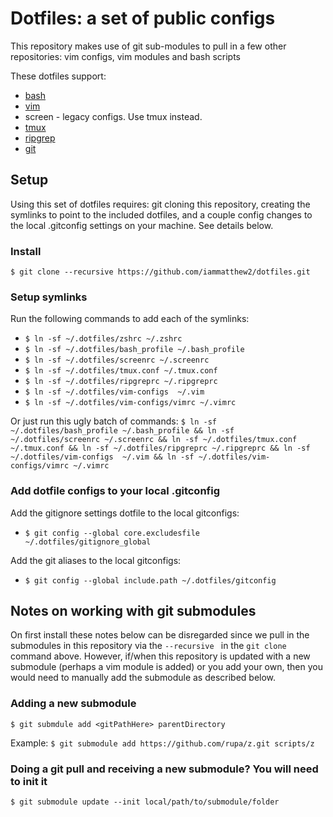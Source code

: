 
# Dotfiles: a set of public configs

This repository makes use of git sub-modules to pull in a few other repositories:
vim configs, vim modules and bash scripts

These dotfiles support:

* [bash](https://www.gnu.org/software/bash/)
* [vim](https://www.vim.org/)
* screen - legacy configs. Use tmux instead.
* [tmux](https://github.com/tmux/tmux)
* [ripgrep](https://github.com/BurntSushi/ripgrep)
* [git](https://git-scm.com/docs/git-config)

## Setup

Using this set of dotfiles requires: git cloning this repository, creating the symlinks to point to the included dotfiles, and  a couple config changes to the local .gitconfig settings on your machine. See details below.

### Install

`$ git clone --recursive https://github.com/iammatthew2/dotfiles.git`

### Setup symlinks

Run the following commands to add each of the symlinks:

* `$ ln -sf ~/.dotfiles/zshrc ~/.zshrc`
* `$ ln -sf ~/.dotfiles/bash_profile ~/.bash_profile`
* `$ ln -sf ~/.dotfiles/screenrc ~/.screenrc`
* `$ ln -sf ~/.dotfiles/tmux.conf ~/.tmux.conf`
* `$ ln -sf ~/.dotfiles/ripgreprc ~/.ripgreprc`
* `$ ln -sf ~/.dotfiles/vim-configs  ~/.vim`
* `$ ln -sf ~/.dotfiles/vim-configs/vimrc ~/.vimrc`

Or just run this ugly batch of commands:
`$ ln -sf ~/.dotfiles/bash_profile ~/.bash_profile && ln -sf ~/.dotfiles/screenrc ~/.screenrc && ln -sf ~/.dotfiles/tmux.conf ~/.tmux.conf && ln -sf ~/.dotfiles/ripgreprc ~/.ripgreprc && ln -sf ~/.dotfiles/vim-configs  ~/.vim && ln -sf ~/.dotfiles/vim-configs/vimrc ~/.vimrc`

### Add dotfile configs to your local .gitconfig

Add the gitignore settings dotfile to the local gitconfigs:

* `$ git config --global core.excludesfile ~/.dotfiles/gitignore_global`

Add the git aliases to the local gitconfigs:

* `$ git config --global include.path ~/.dotfiles/gitconfig`

## Notes on working with git submodules

On first install these notes below can be disregarded since we pull in the submodules in this repository via the `--recursive ` in the `git clone` command above. However, if/when this repository is updated with a new submodule (perhaps a vim module is added) or you add your own, then you would need to manually add the submodule as described below.

### Adding a new submodule

`$ git submdule add <gitPathHere> parentDirectory`

Example: `$ git submodule add https://github.com/rupa/z.git scripts/z `

### Doing a git pull and receiving a new submodule? You will need to init it

`$ git submodule update --init local/path/to/submodule/folder`
